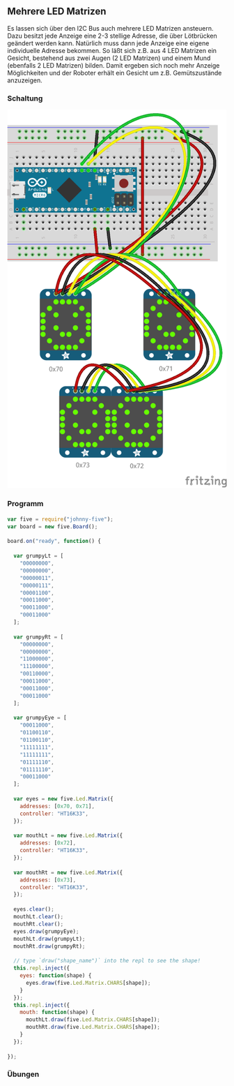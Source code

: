 
## Mehrere LED Matrizen

Es lassen sich über den I2C Bus auch mehrere LED Matrizen ansteuern. Dazu besitzt jede Anzeige eine 2-3 stellige Adresse, die über Lötbrücken geändert werden kann. Natürlich muss dann jede Anzeige eine eigene individuelle Adresse bekommen. So läßt sich z.B. aus 4 LED Matrizen ein Gesicht, bestehend aus zwei Augen (2 LED Matrizen) und einem Mund (ebenfalls 2 LED Matrizen) bilden. Damit ergeben sich noch mehr Anzeige Möglichkeiten und der Roboter erhält ein Gesicht um z.B. Gemütszustände anzuzeigen.


### Schaltung

![Verdrahtung](../../images/circ/4xLED-Matrix_Steckplatine.png "Verdrahtung")

### Programm

```javascript
var five = require("johnny-five");
var board = new five.Board();

board.on("ready", function() {

  var grumpyLt = [
    "00000000",
    "00000000",
    "00000011",
    "00000111",
    "00001100",
    "00011000",
    "00011000",
    "00011000"
  ];

  var grumpyRt = [
    "00000000",
    "00000000",
    "11000000",
    "11100000",
    "00110000",
    "00011000",
    "00011000",
    "00011000"
  ];

  var grumpyEye = [
    "00011000",
    "01100110",
    "01100110",
    "11111111",
    "11111111",
    "01111110",
    "01111110",
    "00011000"
  ];

  var eyes = new five.Led.Matrix({
    addresses: [0x70, 0x71],
    controller: "HT16K33",
  });

  var mouthLt = new five.Led.Matrix({
    addresses: [0x72],
    controller: "HT16K33",
  });

  var mouthRt = new five.Led.Matrix({
    addresses: [0x73],
    controller: "HT16K33",
  });

  eyes.clear();
  mouthLt.clear();
  mouthRt.clear();
  eyes.draw(grumpyEye);
  mouthLt.draw(grumpyLt);
  mouthRt.draw(grumpyRt);

  // type `draw("shape_name")` into the repl to see the shape!  
  this.repl.inject({
    eyes: function(shape) {
      eyes.draw(five.Led.Matrix.CHARS[shape]);
    }
  });
  this.repl.inject({
    mouth: function(shape) {
      mouthLt.draw(five.Led.Matrix.CHARS[shape]);
      mouthRt.draw(five.Led.Matrix.CHARS[shape]);
    }
  });
  
});
```

### Übungen

